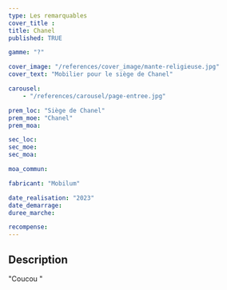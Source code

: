 ```yaml
---
type: Les remarquables
cover_title :
title: Chanel
published: TRUE

gamme: "?"

cover_image: "/references/cover_image/mante-religieuse.jpg"
cover_text: "Mobilier pour le siège de Chanel"

carousel:
    - "/references/carousel/page-entree.jpg"

prem_loc: "Siège de Chanel"
prem_moe: "Chanel"
prem_moa:

sec_loc:
sec_moe:
sec_moa:

moa_commun:

fabricant: "Mobilum"

date_realisation: "2023"
date_demarrage:
duree_marche:

recompense:
---
```


## Description

"Coucou "
